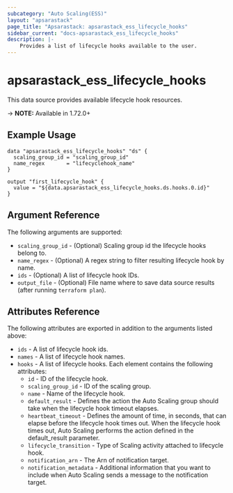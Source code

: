 ```yaml
---
subcategory: "Auto Scaling(ESS)"
layout: "apsarastack"
page_title: "Apsarastack: apsarastack_ess_lifecycle_hooks"
sidebar_current: "docs-apsarastack_ess_lifecycle_hooks"
description: |-
    Provides a list of lifecycle hooks available to the user.
---
```


# apsarastack_ess_lifecycle_hooks

This data source provides available lifecycle hook resources. 

-> **NOTE:** Available in 1.72.0+

## Example Usage

```
data "apsarastack_ess_lifecycle_hooks" "ds" {
  scaling_group_id = "scaling_group_id"
  name_regex       = "lifecyclehook_name"
}

output "first_lifecycle_hook" {
  value = "${data.apsarastack_ess_lifecycle_hooks.ds.hooks.0.id}"
}
```

## Argument Reference

The following arguments are supported:

* `scaling_group_id` - (Optional) Scaling group id the lifecycle hooks belong to.
* `name_regex` - (Optional) A regex string to filter resulting lifecycle hook by name.
* `ids` - (Optional) A list of lifecycle hook IDs.
* `output_file` - (Optional) File name where to save data source results (after running `terraform plan`).

## Attributes Reference

The following attributes are exported in addition to the arguments listed above:

* `ids` - A list of lifecycle hook ids.
* `names` - A list of lifecycle hook names.
* `hooks` - A list of lifecycle hooks. Each element contains the following attributes:
  * `id` - ID of the lifecycle hook.
  * `scaling_group_id` - ID of the scaling group.
  * `name` - Name of the lifecycle hook.
  * `default_result` - Defines the action the Auto Scaling group should take when the lifecycle hook timeout elapses. 
  * `heartbeat_timeout` - Defines the amount of time, in seconds, that can elapse before the lifecycle hook times out. When the lifecycle hook times out, Auto Scaling performs the action defined in the default_result parameter.
  * `lifecycle_transition` - Type of Scaling activity attached to lifecycle hook.
  * `notification_arn` - The Arn of notification target.
  * `notification_metadata` - Additional information that you want to include when Auto Scaling sends a message to the notification target.
